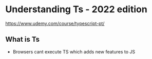 # Understanding Ts - 2022 edition 

https://www.udemy.com/course/typescript-pt/


##  What is Ts 

- Browsers cant execute TS which adds new features to JS 



